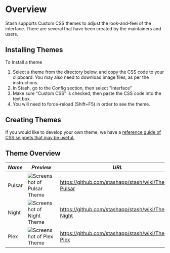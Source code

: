 # Overview
Stash supports Custom CSS themes to adjust the look-and-feel of the interface. There are several that have been created by the maintainers and users.  

## Installing Themes
To Install a theme

1. Select a theme from the directory below, and copy the CSS code to your clipboard. You may also need to download image files, as per the instructions.
2. In Stash, go to the Config section, then select "Interface"
3. Make sure "Custom CSS" is checked, then paste the CSS code into the text box.
4. You will need to force-reload (Shift+F5) in order to see the theme.

## Creating Themes
If you would like to develop your own theme, we have a [reference guide of CSS snippets that may be useful.](https://github.com/stashapp/stash/wiki/Custom-CSS-snippets)

## Theme Overview

| *Name* | *Preview* | *URL* |
|---|---|---|
| Pulsar | ![Screenshot of Pulsar Theme](https://user-images.githubusercontent.com/3514095/110681533-ed8e9c80-81a7-11eb-9300-ba683366525c.png) | <https://github.com/stashapp/stash/wiki/Theme-Pulsar> |
| Night | ![Screenshot of Night Theme](https://user-images.githubusercontent.com/3514095/110681521-ea93ac00-81a7-11eb-98ae-27adacb2aa6d.png) | <https://github.com/stashapp/stash/wiki/Theme-Night> |
| Plex | ![Screenshot of Plex Theme](https://user-images.githubusercontent.com/3514095/110681550-f1baba00-81a7-11eb-8f1f-90a65727934b.png) | <https://github.com/stashapp/stash/wiki/Theme-Plex> |